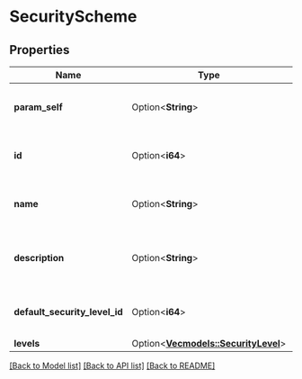 # SecurityScheme

## Properties

Name | Type | Description | Notes
------------ | ------------- | ------------- | -------------
**param_self** | Option<**String**> | The URL of the issue security scheme. | [optional][readonly]
**id** | Option<**i64**> | The ID of the issue security scheme. | [optional][readonly]
**name** | Option<**String**> | The name of the issue security scheme. | [optional][readonly]
**description** | Option<**String**> | The description of the issue security scheme. | [optional][readonly]
**default_security_level_id** | Option<**i64**> | The ID of the default security level. | [optional][readonly]
**levels** | Option<[**Vec<models::SecurityLevel>**](SecurityLevel.md)> |  | [optional]

[[Back to Model list]](../README.md#documentation-for-models) [[Back to API list]](../README.md#documentation-for-api-endpoints) [[Back to README]](../README.md)


